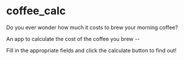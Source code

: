 # coffee_calc

Do you ever wonder how much it costs to brew your morning coffee?

An app to calculate the cost of the coffee you brew --

Fill in the appropriate fields and click the calculate button to find out!
